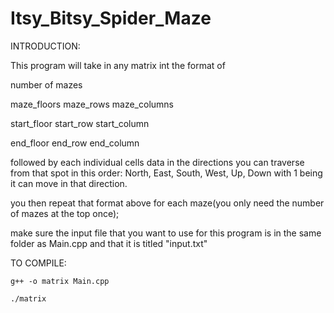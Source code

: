 # Itsy_Bitsy_Spider_Maze
INTRODUCTION:

This program will take in any matrix int the format of

number of mazes

maze_floors maze_rows maze_columns

start_floor start_row start_column

end_floor end_row end_column

followed by each individual cells data in the directions you can traverse from that spot in this order:
    North, East, South, West, Up, Down
with 1 being it can move in that direction.

you then repeat that format above for each maze(you only need the number of mazes at the top once);

make sure the input file that you want to use for this program is in the same folder as Main.cpp and that it is titled "input.txt"

TO COMPILE:

    g++ -o matrix Main.cpp
    
    ./matrix
